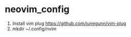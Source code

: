 # neovim_config

1.  Install vim plug https://github.com/junegunn/vim-plug
2. mkdir  ~/.config/nvim
